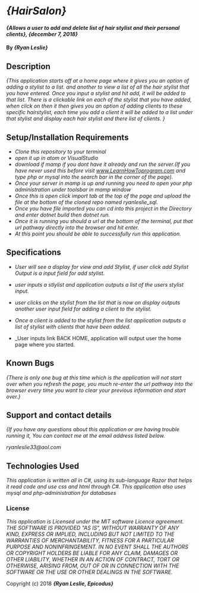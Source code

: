 # _{HairSalon}_

#### _{Allows a user to add and delete list of hair stylist and their personal clients}, {december 7, 2018}_

#### By _**{Ryan Leslie}**_

## Description

_{This application starts off at a home page where it gives you an option of adding a stylist to a list. and another to view a list of all the hair stylist that you have entered. Once you input a stylist and hit add, it will be added to that list. There is a clickable link on each of the stylist that you have added, when click on then it then gives you an option of adding clients to these specific hairstylist, each time you add a client it will be added to a list under that stylist and display each hair stylist and there list of clients. }_

## Setup/Installation Requirements

* _Clone this repository to your terminal_
* _open it up in atom or VisualStudio_
* _download if mamp if you dont have it already and run the server.(If you have never used this before visit www.LearnHowToprogram.com and type php or mysql into the search bar in the corner of the page)._
* _Once your server in mamp is up and running you need to open your php administration under toolsbar in mamp window_
* _Once this is open click import tab at the top of the page and upload the file at the bottom of the cloned repo named ryanleslie_sql._
* _Once you have file imported you can cd into this project in the Directory and enter dotnet build then dotnet run._
* _Once it is running you should a url at the bottom of the terminal, put that url pathway directly into the browser and hit enter._
* _At this point you should be able to successfully run this application._

## Specifications

* _User will see a display for view and add Stylist, if user click add Stylist Output is a input field for add stylist_.

* _user inputs a stlylist and application outputs a list of the users stylist input._

* _user clicks on the stylist from the list that is now on display outputs another user input field for adding a client to the stylist._

* _Once a client is added to the stylist from the list application outputs a list of stylist with clients that have been added._

* _User inputs link BACK HOME, application will output user the home page where you started.




## Known Bugs

_{There is only one bug at this time which is the application will not start over when you refresh the page, you much re-enter the url pathway into the browser every time you want to clear your previous information and start over.}_

## Support and contact details

_{If you have any questions about this application or are having trouble running it, You can contact me at the email address listed below._

  _ryanleslie33@aol.com_

## Technologies Used

_This application is written all in C#, using its sub-language Razor that helps it read code and use css and html through C#. This application also uses mysql and php-administration for databases_

### License

*This application is Licensed under the MIT software Licence agreement. THE SOFTWARE IS PROVIDED "AS IS", WITHOUT WARRANTY OF ANY KIND, EXPRESS OR IMPLIED, INCLUDING BUT NOT LIMITED TO THE WARRANTIES OF MERCHANTABILITY, FITNESS FOR A PARTICULAR PURPOSE AND NONINFRINGEMENT. IN NO EVENT SHALL THE AUTHORS OR COPYRIGHT HOLDERS BE LIABLE FOR ANY CLAIM, DAMAGES OR OTHER LIABILITY, WHETHER IN AN ACTION OF CONTRACT, TORT OR OTHERWISE, ARISING FROM, OUT OF OR IN CONNECTION WITH THE SOFTWARE OR THE USE OR OTHER DEALINGS IN THE SOFTWARE.*

Copyright (c) 2018 **_{Ryan Leslie, Epicodus}_**

